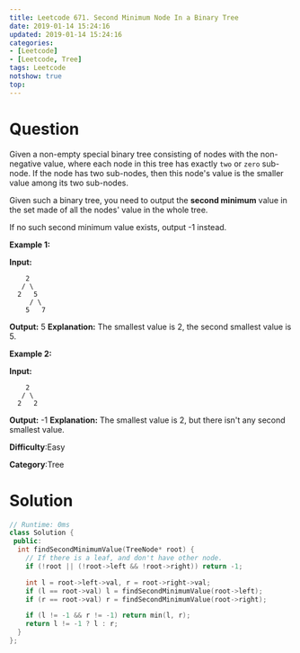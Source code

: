 ```yaml
---
title: Leetcode 671. Second Minimum Node In a Binary Tree
date: 2019-01-14 15:24:16
updated: 2019-01-14 15:24:16
categories: 
- [Leetcode]
- [Leetcode, Tree]
tags: Leetcode
notshow: true
top:
---
```


# Question


Given a non-empty special binary tree consisting of nodes with the non-negative value, where each node in this tree has exactly  `two`  or  `zero`  sub-node. If the node has two sub-nodes, then this node's value is the smaller value among its two sub-nodes.

Given such a binary tree, you need to output the  **second minimum**  value in the set made of all the nodes' value in the whole tree.

If no such second minimum value exists, output -1 instead.

**Example 1:**  

**Input:**

```
    2
   / \
  2   5
     / \
    5   7

```

**Output:** 5
**Explanation:** The smallest value is 2, the second smallest value is 5.

**Example 2:**  

**Input:**

```
    2
   / \
  2   2

```

**Output:** -1
**Explanation:** The smallest value is 2, but there isn't any second smallest value.

**Difficulty**:Easy

**Category**:Tree

<!-- more -->

# Solution

```cpp
// Runtime: 0ms
class Solution {
 public:
  int findSecondMinimumValue(TreeNode* root) {
    // If there is a leaf, and don't have other node.
    if (!root || (!root->left && !root->right)) return -1;

    int l = root->left->val, r = root->right->val;
    if (l == root->val) l = findSecondMinimumValue(root->left);
    if (r == root->val) r = findSecondMinimumValue(root->right);

    if (l != -1 && r != -1) return min(l, r);
    return l != -1 ? l : r;
  }
};
```


